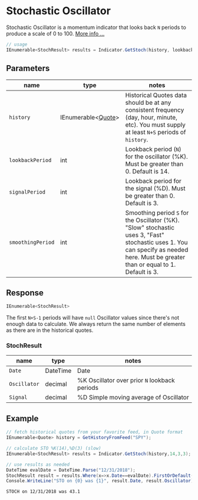 ﻿# Stochastic Oscillator

Stochastic Oscillator is a momentum indicator that looks back `N` periods to produce a scale of 0 to 100.
[More info ...](https://school.stockcharts.com/doku.php?id=technical_indicators:stochastic_oscillator_fast_slow_and_full)

```csharp
// usage
IEnumerable<StochResult> results = Indicator.GetStoch(history, lookbackPeriod, signalPeriod, smoothingPeriod);  
```

## Parameters

| name | type | notes
| -- |-- |--
| `history` | IEnumerable\<[Quote](../../GUIDE.md#quote)\> | Historical Quotes data should be at any consistent frequency (day, hour, minute, etc).  You must supply at least `N+S` periods of `history`.
| `lookbackPeriod` | int | Lookback period (`N`) for the oscillator (%K).  Must be greater than 0.  Default is 14.
| `signalPeriod` | int | Lookback period for the signal (%D).  Must be greater than 0.  Default is 3.
| `smoothingPeriod` | int | Smoothing period `S` for the Oscillator (%K).  "Slow" stochastic uses 3, "Fast" stochastic uses 1.  You can specify as needed here.  Must be greater than or equal to 1.  Default is 3.

## Response

```csharp
IEnumerable<StochResult>
```

The first `N+S-1` periods will have `null` Oscillator values since there's not enough data to calculate.  We always return the same number of elements as there are in the historical quotes.

### StochResult

| name | type | notes
| -- |-- |--
| `Date` | DateTime | Date
| `Oscillator` | decimal | %K Oscillator over prior `N` lookback periods
| `Signal` | decimal | %D Simple moving average of Oscillator

## Example

```csharp
// fetch historical quotes from your favorite feed, in Quote format
IEnumerable<Quote> history = GetHistoryFromFeed("SPY");

// calculate STO %K(14),%D(3) (slow)
IEnumerable<StochResult> results = Indicator.GetStoch(history,14,3,3);

// use results as needed
DateTime evalDate = DateTime.Parse("12/31/2018");
StochResult result = results.Where(x=>x.Date==evalDate).FirstOrDefault();
Console.WriteLine("STO on {0} was {1}", result.Date, result.Oscillator);
```

```bash
STOCH on 12/31/2018 was 43.1
```
